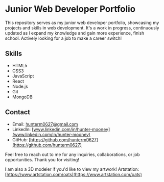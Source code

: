 # Junior Web Developer Portfolio

This repository serves as my junior web developer portfolio, showcasing my projects and skills in web development. It's a work in progress, continuously updated as I expand my knowledge and gain more experience, finish school. Actively looking for a job to make a career switch!

<!-- ## Projects -->

<!-- - Project 1: Brief description of Project 1. [Live Demo](https://example.com) | [GitHub Repo](https://github.com/username/project1) 
- Project 2: Brief description of Project 2. [Live Demo](https://example.com) | [GitHub Repo](https://github.com/username/project2)
- Project 3: Brief description of Project 3. [Live Demo](https://example.com) | [GitHub Repo](https://github.com/username/project3) -->

## Skills

- HTML5
- CSS3
- JavaScript
- React
- Node.js
- Git
- MongoDB

## Contact

- Email: hunterm0627@gmail.com
- LinkedIn: [www.linkedin.com/in/hunter-mooney](www.linkedin.com/in/hunter-mooney)
- GitHub: [https://github.com/hunterm0627](https://github.com/hunterm0627)

Feel free to reach out to me for any inquiries, collaborations, or job opportunities. Thank you for visiting!

 I am also a 3D modeler if you'd like to view my artwork!
 Artstation: [https://www.artstation.com/oats](https://www.artstation.com/oats)
